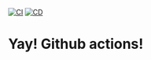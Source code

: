 [![CI](https://github.com/RobiFerentz/learn-github-actions/actions/workflows/ci.yaml/badge.svg)](https://github.com/RobiFerentz/learn-github-actions/actions/workflows/ci.yaml)
[![CD](https://github.com/RobiFerentz/learn-github-actions/actions/workflows/deploy.yaml/badge.svg)](https://github.com/RobiFerentz/learn-github-actions/actions/workflows/deploy.yaml)

# Yay! Github actions!